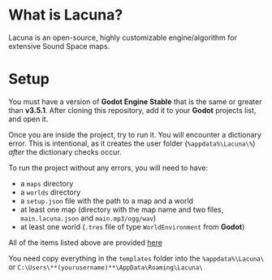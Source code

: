 # What is Lacuna?
Lacuna is an open-source, highly customizable engine/algorithm for extensive Sound Space maps.

# Setup
You must have a version of **Godot Engine Stable** that is the same or greater than **v3.5.1**.
After cloning this repository, add it to your **Godot** projects list, and open it.

Once you are inside the project, try to run it. You will encounter a dictionary error.
This is intentional, as it creates the user folder (`%appdata%\Lacuna\%`) *after* the dictionary checks occur.

To run the project without any errors, you will need to have:
- a `maps` directory
- a `worlds` directory
- a `setup.json` file with the path to a map and a world
- at least one map (directory with the map name and two files, `main.lacuna.json` and `main.mp3/ogg/wav`)
- at least one world (`.tres` file of type `WorldEnvironment` from **Godot**)

All of the items listed above are provided [here](https://github.com/Gapva/Lacuna/tree/main/templates)

You need copy everything in the `templates` folder into the `%appdata%\Lacuna\` or `C:\Users\**(yourusername)**\AppData\Roaming\Lacuna\`
